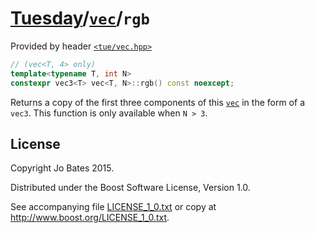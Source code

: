 [Tuesday](../../../README.md)/[`vec`](../../headers/vec.md)/`rgb`
=================================================================
Provided by header [`<tue/vec.hpp>`](../../headers/vec.md)

```c++
// (vec<T, 4> only)
template<typename T, int N>
constexpr vec3<T> vec<T, N>::rgb() const noexcept;
```

Returns a copy of the first three components of this
[`vec`](../../headers/vec.md) in the form of a `vec3`. This function is only
available when `N > 3`.

License
-------
Copyright Jo Bates 2015.

Distributed under the Boost Software License, Version 1.0.

See accompanying file [LICENSE_1_0.txt](../../../LICENSE_1_0.txt) or copy at
http://www.boost.org/LICENSE_1_0.txt.
